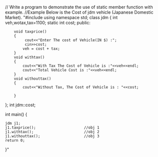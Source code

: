 // Write a program to demonstrate the use of static member function with example.
//Example Below is the Cost of jdm vehicle (Japanese Domestic Market).
"#include <iostream>
using namespace std;
class jdm
{
    int veh,wotax,tax=1100;
    static int cost;
    public:             

        void taxprice()
        {
             cout<<"Enter The cost of Vehicle(IN $) :";
             cin>>cost;
            veh = cost + tax;
        }
        void withtax()
        {
            cout<<"With Tax The Cost of Vehicle is :"<<veh<<endl;
            cout<<"Total Vehicle Cost is :"<<veh<<endl;
        }
        void withouttax()
        {
            cout<<"Without Tax, The Cost of Vehicle is : "<<cost;
            
        }
};
int jdm::cost;              

int main()
{

    jdm j1;         
    j1.taxprice();                      //obj 1  
    j1.withtax();                       //obj 2
    j1.withouttax();                    //obj 3
    return 0;
}"
